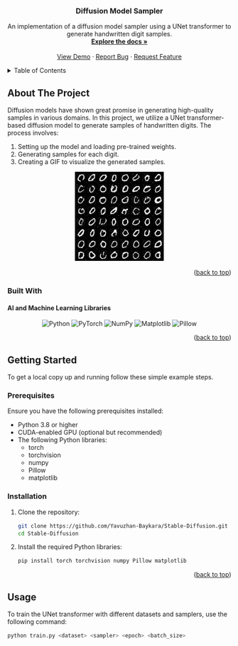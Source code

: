 <a id="readme-top"></a>
<!-- PROJECT SHIELDS -->

<!-- PROJECT LOGO -->
<br />
<div align="center">
  <a href="https://github.com/Yavuzhan-Baykara/Stable-Diffusion">
    
  </a>

  <h3 align="center">Diffusion Model Sampler</h3>

  <p align="center">
    An implementation of a diffusion model sampler using a UNet transformer to generate handwritten digit samples.
    <br />
    <a href="https://github.com/Yavuzhan-Baykara/Stable-Diffusion"><strong>Explore the docs »</strong></a>
    <br />
    <br />
    <a href="https://github.com/Yavuzhan-Baykara/Stable-Diffusion">View Demo</a>
    ·
    <a href="https://github.com/Yavuzhan-Baykara/Stable-Diffusion/issues/new?labels=bug&template=bug-report---.md">Report Bug</a>
    ·
    <a href="https://github.com/Yavuzhan-Baykara/Stable-Diffusion/issues/new?labels=enhancement&template=feature-request---.md">Request Feature</a>
  </p>
</div>

<!-- TABLE OF CONTENTS -->
<details>
  <summary>Table of Contents</summary>
  <ol>
    <li>
      <a href="#about-the-project">About The Project</a>
      <ul>
        <li><a href="#built-with">Built With</a></li>
      </ul>
    </li>
    <li>
      <a href="#getting-started">Getting Started</a>
      <ul>
        <li><a href="#prerequisites">Prerequisites</a></li>
        <li><a href="#installation">Installation</a></li>
      </ul>
    </li>
    <li><a href="#usage">Usage</a></li>
    <li><a href="#results">Results</a></li>
    <li><a href="#roadmap">Roadmap</a></li>
    <li><a href="#contributing">Contributing</a></li>
    <li><a href="#license">License</a></li>
    <li><a href="#contact">Contact</a></li>
    <li><a href="#acknowledgments">Acknowledgments</a></li>
  </ol>
</details>

<!-- ABOUT THE PROJECT -->
## About The Project

Diffusion models have shown great promise in generating high-quality samples in various domains. In this project, we utilize a UNet transformer-based diffusion model to generate samples of handwritten digits. The process involves:
1. Setting up the model and loading pre-trained weights.
2. Generating samples for each digit.
3. Creating a GIF to visualize the generated samples.

<div align="center">
  <img src="./digit_samples.gif" alt="My Project GIF" width="200" height="200">
</div>

<p align="right">(<a href="#readme-top">back to top</a>)</p>

### Built With

#### AI and Machine Learning Libraries

<div align="center">
  <img src="https://icon.icepanel.io/Technology/svg/TensorFlow.svg" alt="Python" width="40" height="40">
  <img src="https://icon.icepanel.io/Technology/svg/PyTorch.svg" alt="PyTorch" width="40" height="40">
  <img src="https://icon.icepanel.io/Technology/svg/NumPy.svg" alt="NumPy" width="40" height="40">
  <img src="https://icon.icepanel.io/Technology/svg/Matplotlib.svg" alt="Matplotlib" width="40" height="40">
  <img src="https://img.shields.io/badge/Pillow-5A9?style=for-the-badge&logo=pillow&logoColor=white" alt="Pillow" width="40" height="40">
</div>

<p align="right">(<a href="#readme-top">back to top</a>)</p>

<!-- GETTING STARTED -->
## Getting Started

To get a local copy up and running follow these simple example steps.

### Prerequisites

Ensure you have the following prerequisites installed:
* Python 3.8 or higher
* CUDA-enabled GPU (optional but recommended)
* The following Python libraries:
  - torch
  - torchvision
  - numpy
  - Pillow
  - matplotlib

### Installation

1. Clone the repository:
    ```sh
    git clone https://github.com/Yavuzhan-Baykara/Stable-Diffusion.git
    cd Stable-Diffusion
    ```
2. Install the required Python libraries:
    ```sh
    pip install torch torchvision numpy Pillow matplotlib
    ```

<p align="right">(<a href="#readme-top">back to top</a>)</p>

<!-- USAGE -->
## Usage

To train the UNet transformer with different datasets and samplers, use the following command:
```sh
python train.py <dataset> <sampler> <epoch> <batch_size>
